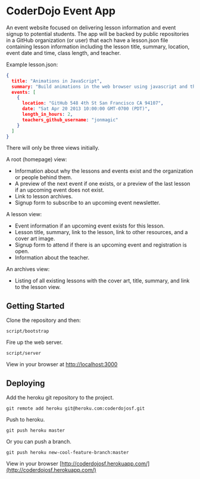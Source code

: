 CoderDojo Event App
===================

An event website focused on delivering lesson information and event signup to potential students. The app will be backed by public repositories in a GitHub organization (or user) that each have a lesson.json file containing lesson information including the lesson title, summary, location, event date and time, class length, and teacher.

Example lesson.json:

```json
{
  title: "Animations in JavaScript",
  summary: "Build animations in the web browser using javascript and the D3.js library.",
  events: [
    {
      location: "GitHub 548 4th St San Francisco CA 94107",
      date: "Sat Apr 20 2013 10:00:00 GMT-0700 (PDT)",
      length_in_hours: 2,
      teachers_github_username: "jonmagic"
    }
  ]
}
```

There will only be three views initially.

A root (homepage) view:

* Information about why the lessons and events exist and the organization or people behind them.
* A preview of the next event if one exists, or a preview of the last lesson if an upcoming event does not exist.
* Link to lesson archives.
* Signup form to subscribe to an upcoming event newsletter.

A lesson view:

* Event information if an upcoming event exists for this lesson.
* Lesson title, summary, link to the lesson, link to other resources, and a cover art image.
* Signup form to attend if there is an upcoming event and registration is open.
* Information about the teacher.

An archives view:

* Listing of all existing lessons with the cover art, title, summary, and link to the lesson view.

## Getting Started

Clone the repository and then:

```
script/bootstrap
```

Fire up the web server.

```
script/server
```

View in your browser at [http://localhost:3000](http://localhost:3000)

## Deploying

Add the heroku git repository to the project.

```
git remote add heroku git@heroku.com:coderdojosf.git
```

Push to heroku.

```
git push heroku master
```

Or you can push a branch.

```
git push heroku new-cool-feature-branch:master
```

View in your browser [http://coderdojosf.herokuapp.com/](http://coderdojosf.herokuapp.com/)